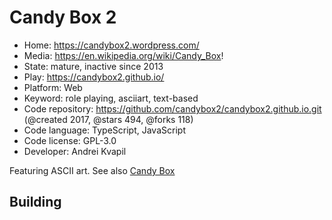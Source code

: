 # Candy Box 2

- Home: https://candybox2.wordpress.com/
- Media: https://en.wikipedia.org/wiki/Candy_Box!
- State: mature, inactive since 2013
- Play: https://candybox2.github.io/
- Platform: Web
- Keyword: role playing, asciiart, text-based
- Code repository: https://github.com/candybox2/candybox2.github.io.git (@created 2017, @stars 494, @forks 118)
- Code language: TypeScript, JavaScript
- Code license: GPL-3.0
- Developer: Andrei Kvapil

Featuring ASCII art.
See also [Candy Box](https://github.com/candybox2/candybox)

## Building
